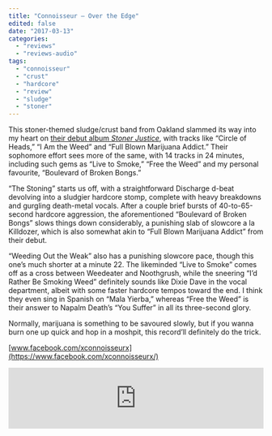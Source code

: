 ```yaml
---
title: "Connoisseur – Over the Edge"
edited: false
date: "2017-03-13"
categories:
  - "reviews"
  - "reviews-audio"
tags:
  - "connoisseur"
  - "crust"
  - "hardcore"
  - "review"
  - "sludge"
  - "stoner"
---
```


This stoner-themed sludge/crust band from Oakland slammed its way into my heart on [their debut album _Stoner Justice_](https://hellbound.ca/2015/05/connoisseur-stoner-justice/), with tracks like “Circle of Heads,” “I Am the Weed” and “Full Blown Marijuana Addict.” Their sophomore effort sees more of the same, with 14 tracks in 24 minutes, including such gems as “Live to Smoke,” “Free the Weed” and my personal favourite, “Boulevard of Broken Bongs.”

“The Stoning” starts us off, with a straightforward Discharge d-beat devolving into a sludgier hardcore stomp, complete with heavy breakdowns and gurgling death-metal vocals. After a couple brief bursts of 40-to-65-second hardcore aggression, the aforementioned “Boulevard of Broken Bongs” slows things down considerably, a punishing slab of slowcore a la Killdozer, which is also somewhat akin to “Full Blown Marijuana Addict” from their debut.

“Weeding Out the Weak” also has a punishing slowcore pace, though this one’s much shorter at a minute 22. The likeminded “Live to Smoke” comes off as a cross between Weedeater and Noothgrush, while the sneering “I’d Rather Be Smoking Weed” definitely sounds like Dixie Dave in the vocal department, albeit with some faster hardcore tempos toward the end. I think they even sing in Spanish on “Mala Yierba,” whereas “Free the Weed” is their answer to Napalm Death’s “You Suffer” in all its three-second glory.

Normally, marijuana is something to be savoured slowly, but if you wanna burn one up quick and hop in a moshpit, this record’ll definitely do the trick.

[www.facebook.com/xconnoisseurx](https://www.facebook.com/xconnoisseurx/)

<iframe style="border: 0; width: 100%; height: 120px;" src="http://bandcamp.com/EmbeddedPlayer/album=571442610/size=large/bgcol=ffffff/linkcol=0687f5/tracklist=false/artwork=small/transparent=true/" width="300" height="150" seamless=""><a href="http://downloads.tankcrimes.com/album/over-the-edge">Over the Edge by Connoisseur</a></iframe>
